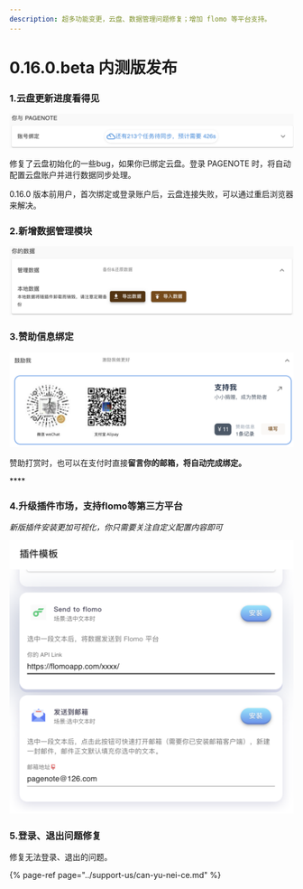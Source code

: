 ```yaml
---
description: 超多功能变更，云盘、数据管理问题修复；增加 flomo 等平台支持。
---
```


# 0.16.0.beta 内测版发布

### 1.云盘更新进度看得见

![&#x6B63;&#x5728;&#x4E0B;&#x8F7D;&#x6570;&#x636E;&#x65F6;&#xFF0C;&#x4F60;&#x5C06;&#x80FD;&#x770B;&#x5230;&#x4EFB;&#x52A1;&#x8FDB;&#x5EA6;&#x3002;](../.gitbook/assets/image%20%2819%29.png)

修复了云盘初始化的一些bug，如果你已绑定云盘。登录 PAGENOTE 时，将自动配置云盘账户并进行数据同步处理。

0.16.0 版本前用户，首次绑定或登录账户后，云盘连接失败，可以通过重启浏览器来解决。



### 2.新增数据管理模块

![&#x53EF;&#x4EE5;&#x5BFC;&#x5165;&#x5BFC;&#x51FA;&#x4F60;&#x7684;&#x672C;&#x5730;&#x6570;&#x636E;&#xFF0C;&#x53CC;&#x4FDD;&#x9669;](../.gitbook/assets/image%20%2815%29.png)

### 3.赞助信息绑定

![&#x8D5E;&#x52A9;&#x5B8C;&#x6210;&#x540E;&#xFF0C;&#x8BF7;&#x586B;&#x5199;&#x4F60;&#x7684;&#x4EA4;&#x6613;ID&#x53F7;&#xFF0C;&#x4EE5;&#x4FBF;&#x7ED1;&#x5B9A;&#x4F60;&#x7684;&#x8D5E;&#x52A9;&#x8005;&#x4FE1;&#x606F;](../.gitbook/assets/image%20%2816%29.png)

赞助打赏时，也可以在支付时直接**留言你的邮箱，将自动完成绑定。**

\*\*\*\*

### **4.升级插件市场，支持flomo等第三方平台**

_新版插件安装更加可视化，你只需要关注自定义配置内容即可_

![&#x53EF;&#x4EE5;&#x5728;&#x63D2;&#x4EF6;&#x6A21;&#x677F;&#x4E2D;&#x9009;&#x62E9;&#x3001;&#x914D;&#x7F6E;&#x4F60;&#x9700;&#x8981;&#x7684;&#x529F;&#x80FD;](../.gitbook/assets/image%20%281%29.png)

### 5.登录、退出问题修复

修复无法登录、退出的问题。

{% page-ref page="../support-us/can-yu-nei-ce.md" %}



